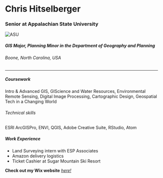 Chris Hitselberger
===

### Senior at Appalachian State University


![ASU](https://i.pinimg.com/originals/fa/56/61/fa5661e90432fdddf6ceca720a8d2ece.jpg)

##### GIS Major, Planning Minor in the Department of Geography and Planning
###### Boone, North Carolina, USA
________

##### Coursework
Intro & Advanced GIS, GIScience and Water Resources, Environmental Remote Sensing, Digital Image Processing, Cartographic Design, Geospatial Tech in a Changing World

###### Technical skills
ESRI ArcGISPro, ENVI, QGIS, Adobe Creative Suite, RStudio, Atom

##### Work Experience
* Land Surveying intern with ESP Associates
* Amazon delivery logistics
* Ticket Cashier at Sugar Mountain Ski Resort


**Check out my Wix website** <a> [_here!_](https://73chits.wixsite.com/chris-hitselberger) </a>
